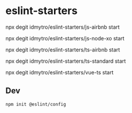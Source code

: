 # eslint-starters

npx degit idmytro/eslint-starters/js-airbnb start

npx degit idmytro/eslint-starters/js-node-xo start

npx degit idmytro/eslint-starters/ts-airbnb start

npx degit idmytro/eslint-starters/ts-standard start

npx degit idmytro/eslint-starters/vue-ts start


## Dev

```
npm init @eslint/config
```
